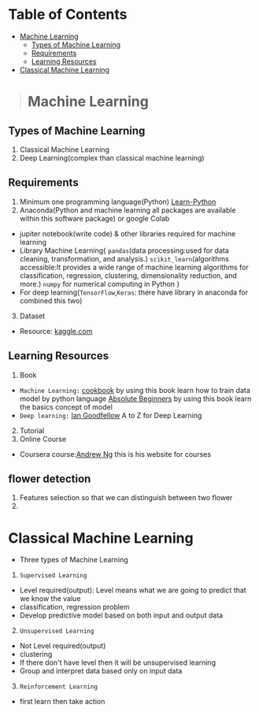 # Table of Contents
- [Machine Learning](#machine-learning)
  - [Types of Machine Learning](#types-of-machine-learning)
  - [Requirements](#requirements)
  - [Learning Resources](#learning-resources)
- [Classical Machine Learning](#classical-machine-learning)


> # Machine Learning
## Types of Machine Learning
1. Classical Machine Learning
2. Deep Learning(complex than classical machine learning)

## Requirements
1. Minimum one programming language(Python) [Learn-Python](https://learn-python.org)
2. Anaconda(Python and machine learning all packages are available within this software package) 
or google Colab
- jupiter notebook(write code) & other libraries required for machine learning
- Library Machine Learning{ 
    `pandas`(data processing:used for data cleaning, transformation, and analysis.)
    `scikit_learn`(algorithms accessible:It provides a wide range of machine learning algorithms for classification, regression, clustering, dimensionality reduction, and more.)
    `numpy`  for numerical computing in Python
    }
- For deep learning(`TensorFlow`,`Keras`: there have library in anaconda for combined this two)
3. Dataset
- Resource: [kaggle.com](http://kaggle.com)

## Learning Resources
1. Book
- `Machine Learning:` [cookbook](https://drive.google.com/file/d/1bF1zRPvH18sGKJuDBlkaSVuT0siigj-K/view?usp=sharing) by using this book learn how to  train data model by python language
[Absolute Beginners](https://drive.google.com/file/d/1oy6AmdT8OgxZUYSd2P5uWOHuTV0njIPZ/view?usp=sharing) by using this book learn the basics concept of model
- `Deep learning:` [Ian Goodfellow](https://drive.google.com/file/d/1ZZxfvXZoVRBJc8rqmH2pUjg8G9cWiYox/view?usp=sharing) A to Z for Deep Learning
2. Tutorial 
3. Online Course
- Coursera course:[Andrew Ng](https://www.deeplearning.ai/short-courses/) this is his website for courses 


## flower detection
1. Features selection so that we can distinguish between two flower
2. 

# Classical Machine Learning
- Three types of Machine Learning
1. `Supervised Learning`
- Level required(output): Level means what we are going to predict that we know the value
- classification, regression problem
- Develop predictive model based on both input and output data
2. `Unsupervised Learning`
- Not Level required(output)
- clustering
- If there don't have level then it will be unsupervised learning
- Group and interpret data based only on input data
3. `Reinforcement Learning`
- first learn then take action


